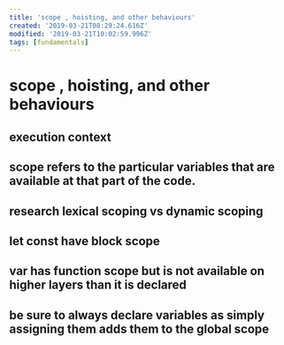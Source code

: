 ```yaml
---
title: 'scope , hoisting, and other behaviours'
created: '2019-03-21T08:29:24.616Z'
modified: '2019-03-21T10:02:59.996Z'
tags: [fundamentals]
---
```


# scope , hoisting, and other behaviours

## execution context

## scope refers to the particular variables that are available at that part of the code.

## research lexical scoping vs dynamic scoping

## let const have block scope 

## var has function scope but is not available on higher layers than it is declared

## be sure to always declare variables as simply assigning them adds them to the global scope


